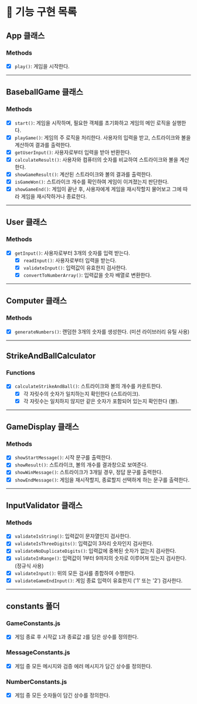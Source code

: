 # 🚀 기능 구현 목록

## App 클래스

### Methods

- [x] `play()`: 게임을 시작한다.

---

## BaseballGame 클래스

### Methods

- [x] `start()`: 게임을 시작하며, 필요한 객체를 초기화하고 게임의 메인 로직을 실행한다.
- [x] `playGame()`: 게임의 주 로직을 처리한다. 사용자의 입력을 받고, 스트라이크와 볼을 계산하여 결과를 출력한다.
- [x] `getUserInput()`: 사용자로부터 입력을 받아 반환한다.
- [x] `calculateResult()`: 사용자와 컴퓨터의 숫자를 비교하여 스트라이크와 볼을 계산한다.
- [x] `showGameResult()`: 계산된 스트라이크와 볼의 결과를 출력한다.
- [x] `isGameWon()`: 스트라이크 개수를 확인하여 게임이 이겨졌는지 판단한다.
- [x] `showGameEnd()`: 게임이 끝난 후, 사용자에게 게임을 재시작할지 물어보고 그에 따라 게임을 재시작하거나 종료한다.

---

## User 클래스

### Methods

- [x] `getInput()`: 사용자로부터 3개의 숫자를 입력 받는다.
  - [x] `readInput()`: 사용자로부터 입력을 받는다.
  - [x] `validateInput()`: 입력값이 유효한지 검사한다.
  - [x] `convertToNumberArray()`: 입력값을 숫자 배열로 변환한다.

---

## Computer 클래스

### Methods

- [x] `generateNumbers()`: 랜덤한 3개의 숫자를 생성한다. (미션 라이브러리 유틸 사용)

---

## StrikeAndBallCalculator

### Functions

- [x] `calculateStrikeAndBall()`: 스트라이크와 볼의 개수를 카운트한다.
  - [x] 각 자릿수의 숫자가 일치하는지 확인한다 (스트라이크).
  - [x] 각 자릿수는 일치하지 않지만 같은 숫자가 포함되어 있는지 확인한다 (볼).

---

## GameDisplay 클래스

### Methods

- [x] `showStartMessage()`: 시작 문구를 출력한다.
- [x] `showResult()`: 스트라이크, 볼의 개수를 결과창으로 보여준다.
- [x] `showWinMessage()`: 스트라이크가 3개일 경우, 정답 문구를 출력한다.
- [x] `showEndMessage()`: 게임을 재시작할지, 종료할지 선택하게 하는 문구를 출력한다.

---

## InputValidator 클래스

### Methods

- [x] `validateIsString()`: 입력값이 문자열인지 검사한다.
- [x] `validateIsThreeDigits()`: 입력값이 3자리 숫자인지 검사한다.
- [x] `validateNoDuplicateDigits()`: 입력값에 중복된 숫자가 없는지 검사한다.
- [x] `validateInRange()`: 입력값이 1부터 9까지의 숫자로 이루어져 있는지 검사한다. (정규식 사용)
- [x] `validateInput()`: 위의 모든 검사를 종합하여 수행한다.
- [x] `validateGameEndInput()`: 게임 종료 입력이 유효한지 ('1' 또는 '2') 검사한다.

---

## constants 폴더

### GameConstants.js

- [x] 게임 종료 후 시작값 `1`과 종료값 `2`를 담은 상수를 정의한다.

### MessageConstants.js

- [x] 게임 중 모든 메시지와 검증 에러 메시지가 담긴 상수를 정의한다.

### NumberConstants.js

- [x] 게임 중 모든 숫자들이 담긴 상수를 정의한다.
